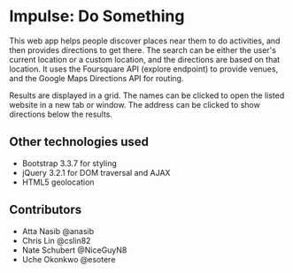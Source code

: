 # Impulse: Do Something

This web app helps people discover places near them to do activities, and then provides directions to get there.
The search can be either the user's current location or a custom location, and the directions are based on that location.
It uses the Foursquare API (explore endpoint) to provide venues, and the Google Maps Directions API for routing.

Results are displayed in a grid. The names can be clicked to open the listed website in a new tab or window. The address
can be clicked to show directions below the results.

## Other technologies used

* Bootstrap 3.3.7 for styling
* jQuery 3.2.1 for DOM traversal and AJAX
* HTML5 geolocation

## Contributors

* Atta Nasib @anasib
* Chris Lin @cslin82
* Nate Schubert @NiceGuyN8
* Uche Okonkwo @esotere

